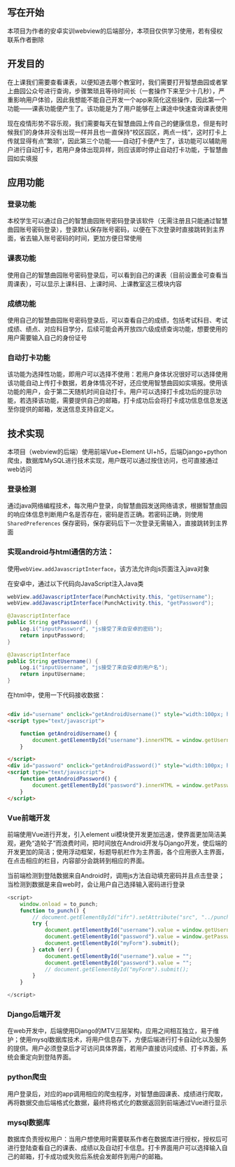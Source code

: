 ## 写在开始

本项目为作者的安卓实训webview的后端部分，本项目仅供学习使用，若有侵权联系作者删除

## 开发目的

在上课我们需要查看课表，以便知道去哪个教室时，我们需要打开智慧曲园或者掌上曲园公众号进行查询，步骤繁琐且等待时间长（一套操作下来至少十几秒），严重影响用户体验，因此我想能不能自己开发一个app来简化这些操作，因此第一个功能——课表功能便产生了。该功能是为了用户能够在上课途中快速查询课表使用

现在疫情形势不容乐观，我们需要每天在智慧曲园上传自己的健康信息，但是有时候我们的身体并没有出现一样并且也一直保持“校区园区，两点一线“，这时打卡上传就显得有点”繁琐“，因此第三个功能——自动打卡便产生了，该功能可以辅助用户进行自动打卡，若用户身体出现异样，则应该即时停止自动打卡功能，于智慧曲园如实填报

## 应用功能

### 登录功能

本校学生可以通过自己的智慧曲园账号密码登录该软件（无需注册且只能通过智慧曲园账号密码登录），登录默认保存账号密码，以便在下次登录时直接跳转到主界面，省去输入账号密码的时间，更加方便日常使用

### 课表功能

使用自己的智慧曲园账号密码登录后，可以看到自己的课表（目前设置金可查看当周课表），可以显示上课科目、上课时间、上课教室这三模块内容

### 成绩功能

使用自己的智慧曲园账号密码登录后，可以查看自己的成绩，包括考试科目、考试成绩、绩点、对应科目学分，后续可能会再开放四六级成绩查询功能，想要使用的用户需要输入自己的身份证号

### 自动打卡功能

该功能为选择性功能，即用户可以选择不使用：若用户身体状况很好可以选择使用该功能自动上传打卡数据，若身体情况不好，还应使用智慧曲园如实填报。使用该功能的用户，会于第二天随机时间自动打卡。用户可以选择打卡成功后的提示功能，若选择该功能，需要提供自己的邮箱，打卡成功后会将打卡成功信息信息发送至你提供的邮箱，发送信息支持自定义。


## 技术实现

本项目（webview的后端）使用前端Vue+Element UI+h5，后端Django+python爬虫，数据库MySQL进行技术实现，用户既可以通过按住访问，也可直接通过web访问

### 登录检测

通过java网络编程技术，每次用户登录，向智慧曲园发送网络请求，根据智慧曲园的响应体信息判断用户名是否存在，密码是否正确。若密码正确，则使用```SharedPreferences```
保存密码，保存密码后下一次登录无需输入，直接跳转到主界面

### 实现android与html通信的方法：

使用```webView.addJavascriptInterface```，该方法允许向js页面注入java对象

在安卓中，通过以下代码向JavaScript注入Java类

```java
webView.addJavascriptInterface(PunchActivity.this, "getUsername");
webView.addJavascriptInterface(PunchActivity.this, "getPassword");

@JavascriptInterface
public String getPassword() {
    Log.i("inputPassword", "js接受了来自安卓的密码");
    return inputPassword;
}

@JavascriptInterface
public String getUsername() {
    Log.i("inputUsername", "js接受了来自安卓的用户名");
    return inputUsername;
}
```

在html中，使用一下代码接收数据：

```html

<div id="username" onclick="getAndroidUsername()" style="width:100px; height:100px; background-color:#000899;"></div>
<script type="text/javascript">

    function getAndroidUsername() {
        document.getElementById("username").innerHTML = window.getUsername.getUsername();
    }

</script>
<div id="password" onclick="getAndroidPassword()" style="width:100px; height:100px; background-color:#099;"></div>
<script type="text/javascript">
    function getAndroidPassword() {
        document.getElementById("password").innerHTML = window.getPassword.getPassword();
    }
</script>
```

### Vue前端开发

前端使用Vue进行开发，引入element ui模块使开发更加迅速，使界面更加简洁美观，避免“造轮子”而浪费时间，把时间放在Android开发与Django开发，使后端的开发更加的简洁；使用浮动框架，标题导航栏作为主界面，各个应用嵌入主界面，在点击相应的栏目，内容部分会跳转到相应的界面。

当前端检测到登陆数据来自Android时，调用js方法自动填充密码并且点击登录；当检测到数据是来自web时，会让用户自己选择输入密码进行登录

```javascript
<script>
    window.onload = to_punch;
    function to_punch() {
        // document.getElementById("ifr").setAttribute("src", "../punch")
        try {
            document.getElementById("username").value = window.getUsername.getUsername();
            document.getElementById("password").value = window.getPassword.getPassword();
            document.getElementById("myForm").submit();
        } catch (err) {
            document.getElementById("username").value = "";
            document.getElementById("password").value = "";
            // document.getElementById("myForm").submit();
        }
    }

</script>
```

### Django后端开发

在web开发中，后端使用Django的MTV三层架构，应用之间相互独立，易于维护；使用mysql数据库技术，将用户信息存下，方便后端进行打卡自动化以及服务的提供。用户必须登录后才可访问具体界面，若用户直接访问成绩、打卡界面，系统会重定向到登陆界面。
### python爬虫

用户登录后，对应的app调用相应的爬虫程序，对智慧曲园课表、成绩进行爬取，再将数据交由后端格式化数据，最终将格式化的数据返回到前端通过Vue进行显示

### mysql数据库

数据库负责授权用户：当用户想使用时需要联系作者在数据库进行授权，授权后可进行登陆查看自己的课表、成绩以及自动打卡信息。打卡界面用户可以选择输入自己的邮箱，打卡成功或失败后系统会发邮件到用户的邮箱。
